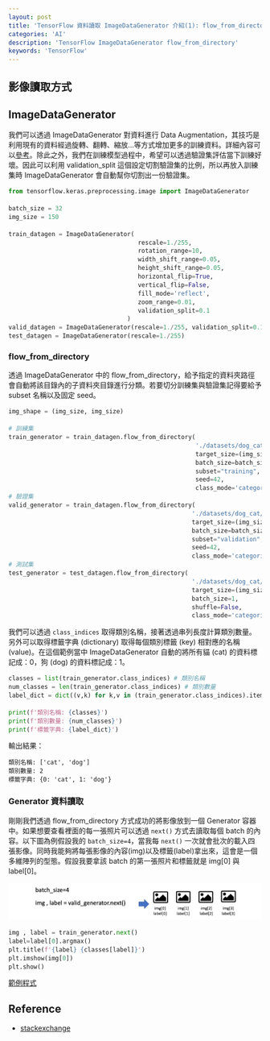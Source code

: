 ```yaml
---
layout: post
title: 'TensorFlow 資料讀取 ImageDataGenerator 介紹(1): flow_from_directory'
categories: 'AI'
description: 'TensorFlow ImageDataGenerator flow_from_directory'
keywords: 'TensorFlow'
---
```


## 影像讀取方式

## ImageDataGenerator
我們可以透過 ImageDataGenerator 對資料進行 Data Augmentation，其技巧是利用現有的資料經過旋轉、翻轉、縮放…等方式增加更多的訓練資料。詳細內容可以[參考](https://hackmd.io/@allen108108/SyCsOIkxB)。除此之外，我們在訓練模型過程中，希望可以透過驗證集評估當下訓練好壞。因此可以利用 validation_split 這個設定切割驗證集的比例，所以再放入訓練集時 ImageDataGenerator 會自動幫你切割出一份驗證集。

```py
from tensorflow.keras.preprocessing.image import ImageDataGenerator

batch_size = 32
img_size = 150

train_datagen = ImageDataGenerator( 
                                    rescale=1./255,
                                    rotation_range=10,
                                    width_shift_range=0.05,
                                    height_shift_range=0.05,
                                    horizontal_flip=True,
                                    vertical_flip=False,
                                    fill_mode='reflect', 
                                    zoom_range=0.01,
                                    validation_split=0.1
                                 )
valid_datagen = ImageDataGenerator(rescale=1./255, validation_split=0.1)
test_datagen = ImageDataGenerator(rescale=1./255)
```

### flow_from_directory
透過 ImageDataGenerator 中的 flow_from_directory，給予指定的資料夾路徑會自動將該目錄內的子資料夾目錄進行分類。若要切分訓練集與驗證集記得要給予 subset 名稱以及固定 seed。

```py
img_shape = (img_size, img_size)

# 訓練集
train_generator = train_datagen.flow_from_directory(
                                                    './datasets/dog_cat/train',
                                                    target_size=(img_size, img_size),
                                                    batch_size=batch_size,
                                                    subset="training",
                                                    seed=42,                                                
                                                    class_mode='categorical')
# 驗證集
valid_generator = train_datagen.flow_from_directory(
                                                   './datasets/dog_cat/train',
                                                   target_size=(img_size, img_size),
                                                   batch_size=batch_size,
                                                   subset="validation",
                                                   seed=42,
                                                   class_mode='categorical')
# 測試集
test_generator = test_datagen.flow_from_directory(
                                                   './datasets/dog_cat/test',
                                                   target_size=(img_size, img_size),
                                                   batch_size=1,
                                                   shuffle=False,
                                                   class_mode='categorical')
 ```


我們可以透過 `class_indices` 取得類別名稱，接著透過串列長度計算類別數量。另外可以取得標籤字典 (dictionary) 取得每個類別標籤 (key) 相對應的名稱 (value)。在這個範例當中 ImageDataGenerator 自動的將所有貓 (cat) 的資料標記成：0，狗 (dog) 的資料標記成：1。
 ```py
classes = list(train_generator.class_indices) # 類別名稱
num_classes = len(train_generator.class_indices) # 類別數量
label_dict = dict((v,k) for k,v in (train_generator.class_indices).items()) # flip k,v

print(f'類別名稱: {classes}')
print(f'類別數量: {num_classes}')
print(f'標籤字典: {label_dict}')
```

輸出結果：
```
類別名稱: ['cat', 'dog']
類別數量: 2
標籤字典: {0: 'cat', 1: 'dog'}
```

### Generator 資料讀取
剛剛我們透過 flow_from_directory 方式成功的將影像放到一個 Generator 容器中。如果想要查看裡面的每一張照片可以透過 `next()` 方式去讀取每個 batch 的內容。以下圖為例假設我的 `batch_size=4`，當我每 `next()` 一次就會批次的載入四張影像。同時我能夠將每張影像的內容(img)以及標籤(label)拿出來，這會是一個多維陣列的型態。假設我要拿該 batch 的第一張照片和標籤就是 img[0] 與 label[0]。
 
 ![](/images/posts/AI/2022/img1110612-1.png)

 ```py
img , label = train_generator.next()
label=label[0].argmax()
plt.title(f'{label} {classes[label]}')
plt.imshow(img[0])
plt.show()
```

[範例程式](https://colab.research.google.com/github/1010code/tensorflow-generator/blob/main/CNN_flow_from_directory.ipynb)

## Reference
- [stackexchange](https://datascience.stackexchange.com/questions/32194/how-to-predict-class-label-from-class-probability-given-by-predict-generator-for)